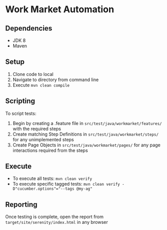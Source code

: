 # Work Market Automation

## Dependencies

- JDK 8
- Maven

## Setup

1. Clone code to local
2. Navigate to directory from command line
3. Execute `mvn clean compile`

## Scripting

To script tests:
1. Begin by creating a .feature file in `src/test/java/workmarket/features/` with the required steps
2. Create matching Step Definitions in `src/test/java/workmarket/steps/` for any unimplemented steps
3. Create Page Objects in `src/test/java/workmarket/pages/` for any page interactions required from the steps

## Execute

- To execute all tests: `mvn clean verify`
- To execute specific tagged tests: `mvn clean verify -D"cucumber.options"="--tags @my-ag"`

## Reporting

Once testing is complete, open the report from `target/site/serenity/index.html` in any browser

